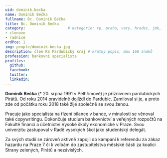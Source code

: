 ```yaml
---
uid: dominik.becka
name: Dominik Bečka
fullname: Bc. Dominik Bečka
title: Bc. Dominik Bečka
category:             		# kategorie: rp, praha, vary, hradec, jmk, senat
- clenove
- radnice
ordPce: 1
img: people/dominik-becka.jpg
description: člen KS Pardubický kraj # kratký popis, max 160 znaků
profession: bankovní specialista
profiles:
  github:
  facebook:
  twitter:
  linkedin:
---
```


**Dominik Bečka** (* 20. srpna 1991 v Pelhřimově) je příznivcem pardubických Pirátů.
Od roku 2014 pravidelně dojíždí do Pardubic. Zamiloval si je, a proto zde od
počátku roku 2018 také žije společně se svou ženou.

Pracuje jako specialista na řízení bilance v bance, v minulosti se věnoval také
copywritingu. Dokončuje studium bankovnictví a veřejných rozpočtů na Fakultě
financí a účetnictví Vysoké školy ekonomické v Praze. Svou univerzitu zastupoval
v Radě vysokých škol jako studentský delegát.

Za svých studií se zároveň aktivně zapojil do kampaní k referendu za zákaz
hazardu na Praze 7 či k volbám do zastupitelstva městské části za koalici Strany
zelených, Pirátů a nezávislých.
